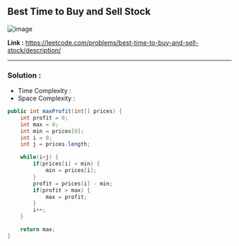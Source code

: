 ## Best Time to Buy and Sell Stock 

![image](https://github.com/alkabharti/Arrays/assets/23376002/7ae2dcef-de7f-4271-b37a-f7fe746a075b)

**Link :** https://leetcode.com/problems/best-time-to-buy-and-sell-stock/description/

-----------------------------------------------------------------------------------------------------------------------------------------------------------------------------------------


### Solution : 

- Time Complexity :
- Space Complexity :


```java
public int maxProfit(int[] prices) {
    int profit = 0;
    int max = 0;
    int min = prices[0];
    int i = 0;
    int j = prices.length;

    while(i<j) {
        if(prices[i] < min) {
            min = prices[i];
        }
        profit = prices[i] - min;
        if(profit > max) {
            max = profit;
        }
        i++;
    }

    return max;
}

```


